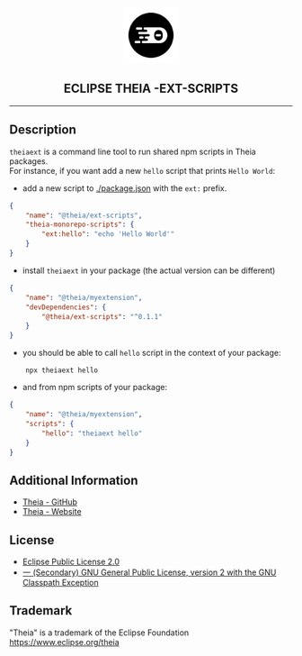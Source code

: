 <div align='center'>

<br />

<img src='https://raw.githubusercontent.com/eclipse-theia/theia/master/logo/theia.svg?sanitize=true' alt='theia-ext-logo' width='100px' />

<h2>ECLIPSE THEIA -EXT-SCRIPTS</h2>

<hr />

</div>

## Description

`theiaext` is a command line tool to run shared npm scripts in Theia packages.\
For instance, if you want add a new `hello` script that prints `Hello World`:

- add a new script to [./package.json](./package.json) with the `ext:` prefix.

```json
{
    "name": "@theia/ext-scripts",
    "theia-monorepo-scripts": {
        "ext:hello": "echo 'Hello World'"
    }
}
```

- install `theiaext` in your package (the actual version can be different)

```json
{
    "name": "@theia/myextension",
    "devDependencies": {
        "@theia/ext-scripts": "^0.1.1"
    }
}
```

- you should be able to call `hello` script in the context of your package:

```shell
    npx theiaext hello
````

- and from npm scripts of your package:

```json
{
    "name": "@theia/myextension",
    "scripts": {
        "hello": "theiaext hello"
    }
}
```

## Additional Information

- [Theia - GitHub](https://github.com/eclipse-theia/theia)
- [Theia - Website](https://theia-ide.org/)

## License

- [Eclipse Public License 2.0](http://www.eclipse.org/legal/epl-2.0/)
- [一 (Secondary) GNU General Public License, version 2 with the GNU Classpath Exception](https://projects.eclipse.org/license/secondary-gpl-2.0-cp)

## Trademark

"Theia" is a trademark of the Eclipse Foundation
<https://www.eclipse.org/theia>
